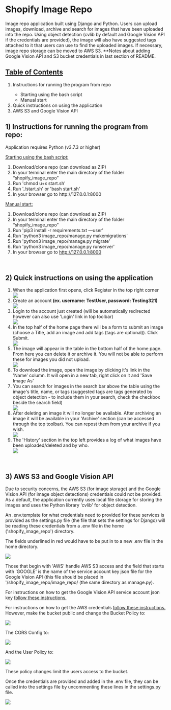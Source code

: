 # Shopify Image Repo
<p>Image repo application built using Django and Python. Users can upload images, download, archive and search for images that have been uploaded into the repo. Using object detection (cvlib by default and Google Vision API if the credentials are provided), the image will also have suggested tags attached to it that users can use to find the uploaded images. If necessary, image repo storage can be moved to AWS S3. **Notes about adding Google Vision API and S3 bucket credentials in last section of README.</p>

<u><h2>Table of Contents</h2></u>
<ol>
<li>Instructions for running the program from repo</li>
    <ul>
        <li>Starting using the bash script</li>
        <li>Manual start</li>
    </ul>
<li>Quick instructions on using the application</li>
<!--
<li>Different sections of the application</li>
    <ul>
        <li>Home Page</li>
        <li>Register</li>
        <li>Login</li>
        <li>History</li>
        <li>Archives</li>
    </ul>
-->
<li>AWS S3 and Google Vision API</li>
</ol>

<h2>1) Instructions for running the program from repo:</h2>
<p>Application requires Python (v3.7.3 or higher)</p>
<u>Starting using the bash script:</u>
    <ol>
    <li>Download/clone repo (can download as ZIP)</li>
    <li>In your terminal enter the main directory of the folder “shopify_image_repo”</li>
    <li>Run 'chmod u+x start.sh'</li>
    <li>Run './start.sh' or 'bash start.sh'</li>
    <li>In your browser go to http://127.0.0.1:8000</li>
    </ol>

<u>Manual start:</u>
    <ol>
    <li>Download/clone repo (can download as ZIP)</li>
    <li>In your terminal enter the main directory of the folder “shopify_image_repo”</li>
    <li>Run 'pip3 install -r requirements.txt —user'</li>
    <li>Run 'python3 image_repo/manage.py makemigrations'</li>
    <li>Run 'python3 image_repo/manage.py migrate'</li>
    <li>Run 'python3 image_repo/manage.py runserver'</li>
    <li>In your browser go to http://127.0.0.1:8000</li>
    </ol>

<br/>
<h2>2) Quick instructions on using the application</h2>
    <ol>
    <li>When the application first opens, click Register in the top right corner</li>
    <img src="./readme_img/toolbar1.jpg">
    <li>Create an account <strong>(ex. username: TestUser, password: Testing321)</strong></li>
    <img src="./readme_img/register.jpg">
    <li>Login to the account just created (will be automatically redirected however can also use 'Login' link in top toolbar)</li>
    <img src="./readme_img/login.jpg">
    <li>In the top half of the home page there will be a form to submit an image (choose a Title, add an image and add tags (tags are optional)). Click Submit.</li>
    <img src="./readme_img/imageSubmit.jpg">
    <li>The image will appear in the table in the bottom half of the home page. From here you can delete it or archive it. You will not be able to perform these for images you did not upload.</li>
    <img src="./readme_img/submitted.jpg">
    <li>To download the image, open the image by clicking it's link in the 'Name' column. It will open in a new tab, right click on it and 'Save Image As'</li>
    <li>You can search for images in the search bar above the table using the image's title, name, or tags (suggested tags are tags generated by object detection - to include them in your search, check the checkbox beside the search field)</li>
    <img src="./readme_img/search.jpg">
    <li>After deleting an image it will no longer be available. After archiving an image it will be available in your 'Archive' section (can be accessed through the top toolbar). You can repost them from your archive if you wish.</li>
    <img src="./readme_img/archive.jpg">
    <li>The 'History' section in the top left provides a log of what images have been uploaded/deleted and by who.</li>
    <img src='./readme_img/history.jpg'/>
    </ol>
<br>
<!--
<h2> 3) Different sections of the application</h2>
-
<u><h3>Home Page</h3></u>
-
<img src='./readme_img/home.jpg'/>
<p>When first entering the site, the home page shows the image submission form at the top and the images that have been uploaded in the bottom half. When trying to submit an image without logging in, it will redirect the user to the log in page. The login page can also be accessed by clicking the 'Login' option in the top right corner. </p>
-
<p>To register as a new user, click 'Register' in the top tool bar.</p>
<p>After registering and logging in you can upload an image. You will need a title and an image. You can also add tags to aid in search for the image later however tags are optional.</p>
-->
<h2>3) AWS S3 and Google Vision API</h2>
<p>Due to security concerns, the AWS S3 (for image storage) and the Google Vision API (for image object detections) credentials could not be provided. As a default, the application currently uses local file storage for storing the images and uses the Python library 'cvlib' for object detection.</p>

<p>An .env.template for what credentials need to provided for these services is provided as the settings.py file (the file that sets the settings for Django) will be reading these credentials from a .env file in the home ('shopify_image_repo') directory.</p>

<p>The fields underlined in red would have to be put in to a new .env file in the home directory.</p>

<img src="./readme_img/template.jpg">

<p>Those that begin with 'AWS' handle AWS S3 access and the field that starts with 'GOOGLE' is the name of the service account key json file for the Google Vision API (this file should be placed in '/shopify_image_repo/image_repo/ (the same directory as manage.py). </p>
<p>For instructions on how to get the Google Vision API service account json key <a href="https://daminion.net/docs/topics/auto-tagging/how-to-get-google-cloud-vision-api-key/">follow these instructions.</a></p>

For instructions on how to get the AWS credentials <a href="https://imranhsayed.medium.com/how-to-create-a-user-and-bucket-amazon-web-services-aws-40631416e65">follow these instructions.</a> However, make the bucket public and change the Bucket Policy to: </p>
<img src="./readme_img/bucketpolicy.jpg">
<p>The CORS Config to:</p>
<img src="./readme_img/cors.jpg">
<p>And the User Policy to:</p>
<img src="./readme_img/userpolicy.jpg">
<p>These policy changes limit the users access to the bucket.</p>

<p>Once the credentials are provided and added in the .env file, they can be called into the settings file by uncommenting these lines in the settings.py file.</p>
<img src="./readme_img/settings.jpg">



